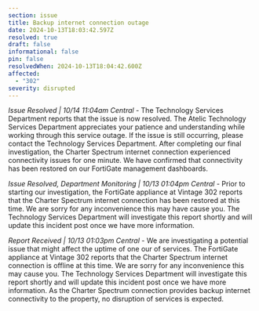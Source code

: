 ```yaml
---
section: issue
title: Backup internet connection outage
date: 2024-10-13T18:03:42.597Z
resolved: true
draft: false
informational: false
pin: false
resolvedWhen: 2024-10-13T18:04:42.600Z
affected:
  - "302"
severity: disrupted
---
```

*Issue Resolved | 10/14 11:04am Central* - The Technology Services Department reports that the issue is now resolved. The Atelic Technology Services Department appreciates your patience and understanding while working through this service outage. If the issue is still occurring, please contact the Technology Services Department. After completing our final investigation, the Charter Spectrum internet connection experienced connectivity issues for one minute. We have confirmed that connectivity has been restored on our FortiGate management dashboards.

*Issue Resolved, Department Monitoring | 10/13 01:04pm Central* - Prior to starting our investigation, the FortiGate appliance at Vintage 302 reports that the Charter Spectrum internet connection has been restored at this time. We are sorry for any inconvenience this may have cause you. The Technology Services Department will investigate this report shortly and will update this incident post once we have more information.

*Report Received | 10/13 01:03pm Central* - We are investigating a potential issue that might affect the uptime of one our of services. The FortiGate appliance at Vintage 302 reports that the Charter Spectrum internet connection is offline at this time. We are sorry for any inconvenience this may cause you. The Technology Services Department will investigate this report shortly and will update this incident post once we have more information. As the Charter Spectrum connection provides backup internet connectivity to the property, no disruption of services is expected.